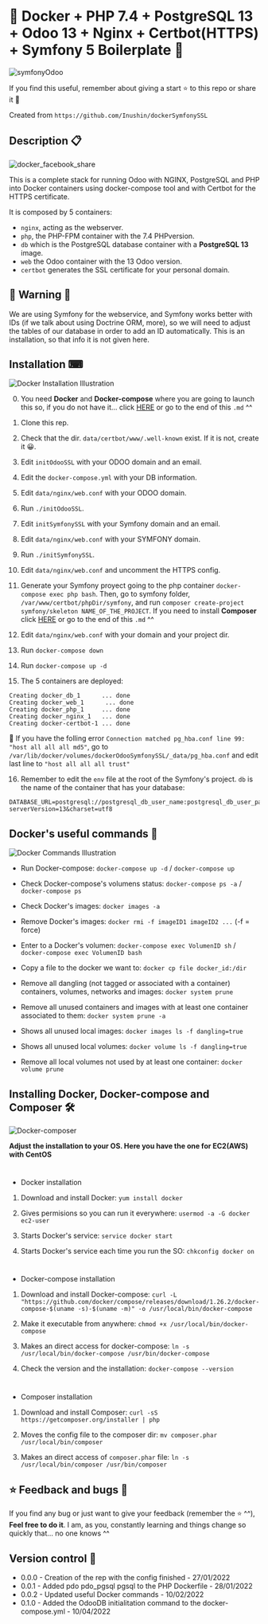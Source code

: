 # 🐳 Docker + PHP 7.4 + PostgreSQL 13 + Odoo 13 + Nginx + Certbot(HTTPS) + Symfony 5 Boilerplate 🐳

![symfonyOdoo](https://user-images.githubusercontent.com/57062736/151148982-188f8427-5a88-430d-9247-5eca67072f40.png)

If you find this useful, remember about giving a start ⭐ to this repo or share it 🔁

Created from `https://github.com/Inushin/dockerSymfonySSL`

## Description 📋

![docker_facebook_share](https://user-images.githubusercontent.com/57062736/139103227-36f3cb32-c3c1-4158-b99e-25a31e955f44.png)

This is a complete stack for running Odoo with NGINX, PostgreSQL and PHP into Docker containers using docker-compose tool and with Certbot for the HTTPS certificate.

It is composed by 5 containers:

- `nginx`, acting as the webserver.
- `php`, the PHP-FPM container with the 7.4 PHPversion.
- `db` which is the PostgreSQL database container with a **PostgreSQL 13** image.
- `web` the Odoo container with the 13 Odoo version.
- `certbot` generates the SSL certificate for your personal domain.

## 🚨 Warning 🚨

We are using Symfony for the webservice, and Symfony works better with IDs (if we talk about using Doctrine ORM, more), so we will need to adjust the tables of our database in order to add an ID automatically. This is an installation, so that info it is not given here. 

## Installation ⌨

![Docker Installation Illustration](https://user-images.githubusercontent.com/57062736/139102730-d6f51d53-ffb3-44bb-be5e-2bdf48d91295.png)

0. You need ****Docker**** and ****Docker-compose**** where you are going to launch this so, if you do not have it... click [HERE](https://github.com/Inushin/dockerOdooSymfonySSL#installing-docker-docker-compose-and-composer) or go to the end of this `.md` ^^

1. Clone this rep.

2. Check that the dir. `data/certbot/www/.well-known` exist. If it is not, create it 😀.

3. Edit `initOdooSSL` with your ODOO domain and an email.

4. Edit the `docker-compose.yml` with your DB information. 

5. Edit `data/nginx/web.conf` with your ODOO domain.

6. Run `./initOdooSSL`.

7. Edit `initSymfonySSL` with your Symfony domain and an email.

8. Edit `data/nginx/web.conf` with your SYMFONY domain.

9. Run `./initSymfonySSL`.

10. Edit `data/nginx/web.conf` and uncomment the HTTPS config.

11. Generate your Symfony proyect going to the php container `docker-compose exec php bash`. Then, go to symfony folder, `/var/www/certbot/phpDir/symfony`, and run `composer create-project symfony/skeleton NAME_OF_THE_PROJECT`. If you need to install **Composer** click [HERE](https://github.com/Inushin/dockerOdooSymfonySSL#installing-docker-docker-compose-and-composer) or go to the end of this `.md` ^^

12. Edit `data/nginx/web.conf` with your domain and your project dir.

13. Run `docker-compose down`

14. Run `docker-compose up -d`

15. The 5 containers are deployed: 

```
Creating docker_db_1      ... done
Creating docker_web_1      ... done
Creating docker_php_1     ... done
Creating docker_nginx_1   ... done
Creating docker-certbot-1 ... done
```

🚨 If you have the folling error `Connection matched pg_hba.conf line 99: "host all all all md5"`, go to `/var/lib/docker/volumes/dockerOdooSymfonySSL/_data/pg_hba.conf` and edit last line to `"host all all all trust"`

16. Remember to edit the `env` file at the root of the Symfony's project. `db` is the name of the container that has your database:
```
DATABASE_URL=postgresql://postgresql_db_user_name:postgresql_db_user_pass@db:5432/db_odoo_name?serverVersion=13&charset=utf8
```


## Docker's useful commands 📑
![Docker Commands Illustration](https://user-images.githubusercontent.com/57062736/139102966-25f28be1-f768-49bd-a8a1-915a8465de9e.png)


- Run Docker-compose: `docker-compose up -d` / `docker-compose up`

- Check Docker-compose's volumens status: `docker-compose ps -a` / `docker-compose ps`

- Check Docker's images: `docker images -a`

- Remove Docker's images: `docker rmi -f imageID1 imageID2 ...` (-f = force)

- Enter to a Docker's volumen: `docker-compose exec VolumenID sh` / `docker-compose exec VolumenID bash`

- Copy a file to the docker we want to: `docker cp file docker_id:/dir`

- Remove all dangling (not tagged or associated with a container) containers, volumes, networks and images: `docker system prune`

- Remove all unused containers and images with at least one container associated to them: `docker system prune -a`

- Shows all unused local images: `docker images ls -f dangling=true`

- Shows all unused local volumes: `docker volume ls -f dangling=true`

- Remove all local volumes not used by at least one container: `docker volume prune`

## Installing Docker, Docker-compose and Composer 🛠
![Docker-composer](https://user-images.githubusercontent.com/57062736/141182130-b8ed2d7a-9a68-4387-b838-ba0d44bb4e0e.png)

**Adjust the installation to your OS. Here you have the one for EC2(AWS) with CentOS**
#
- Docker installation

1. Download and install Docker: `yum install docker`

2. Gives permisions so you can run it everywhere: `usermod -a -G docker ec2-user`

3. Starts Docker's service: `service docker start`

4. Starts Docker's service each time you run the SO: `chkconfig docker on`
#
- Docker-compose installation

1. Download and install Docker-compose: `curl -L "https://github.com/docker/compose/releases/download/1.26.2/docker-compose-$(uname -s)-$(uname -m)" -o /usr/local/bin/docker-compose`

2. Make it executable from anywhere: `chmod +x /usr/local/bin/docker-compose`

3. Makes an direct access for docker-compose: `ln -s /usr/local/bin/docker-compose /usr/bin/docker-compose`

4. Check the version and the installation: `docker-compose --version`

#
- Composer installation


1. Download and install Composer: `curl -sS https://getcomposer.org/installer | php`

2. Moves the config file to the composer dir: `mv composer.phar /usr/local/bin/composer`

3. Makes an direct access of `composer.phar` file: `ln -s /usr/local/bin/composer /usr/bin/composer`

## ⭐ Feedback and bugs 🐞

If you find any bug or just want to give your feedback (remember the ⭐ ^^), **Feel free to do it**. I am, as you, constantly learning and things change so quickly that... no one knows ^^


## Version control 📝

- 0.0.0 - Creation of the rep with the config finished - 27/01/2022
- 0.0.1 - Added pdo pdo_pgsql pgsql to the PHP Dockerfile - 28/01/2022
- 0.0.2 - Updated useful Docker commands - 10/02/2022
- 0.1.0 - Added the OdooDB initialitation command to the docker-compose.yml - 10/04/2022
